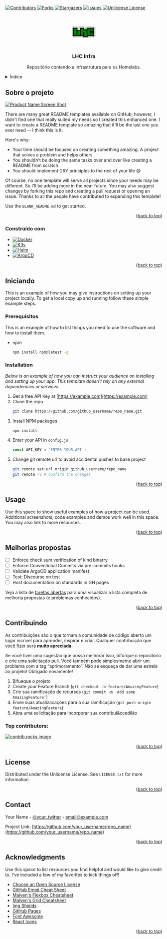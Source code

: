 <!-- Improved compatibility of back to top link: See: https://github.com/othneildrew/Best-README-Template/pull/73 -->
<a id="readme-top"></a>
<!--
*** Thanks for checking out the Best-README-Template. If you have a suggestion
*** that would make this better, please fork the repo and create a pull request
*** or simply open an issue with the tag "enhancement".
*** Don't forget to give the project a star!
*** Thanks again! Now go create something AMAZING! :D
-->



<!-- PROJECT SHIELDS -->
<!--
*** I'm using markdown "reference style" links for readability.
*** Reference links are enclosed in brackets [ ] instead of parentheses ( ).
*** See the bottom of this document for the declaration of the reference variables
*** for contributors-url, forks-url, etc. This is an optional, concise syntax you may use.
*** https://www.markdownguide.org/basic-syntax/#reference-style-links-->

[![Contributors][contributors-shield]][contributors-url]
[![Forks][forks-shield]][forks-url]
[![Stargazers][stars-shield]][stars-url]
[![Issues][issues-shield]][issues-url]
[![Unlicense License][license-shield]][license-url]



<!-- PROJECT LOGO -->
<br />
<div align="center">
  <a href="https://github.com/lhv/infra.git">
    <img src="assets/logo.png" alt="Logo" width="80" height="80">
  </a>

  <h3 align="center">LHC Infra</h3>

  <p align="center">
    Repositório contendo a infrastrutura para os Homelabs.       
    <br />
   <!-- <a href="https://github.com/othneildrew/Best-README-Template"><strong>Explore the docs »</strong></a>
    <br />
    <br />
    <a href="https://github.com/othneildrew/Best-README-Template">View Demo</a>
    &middot;
    <a href="https://github.com/othneildrew/Best-README-Template/issues/new?labels=bug&template=bug-report---.md">Report Bug</a>
    &middot;
    <a href="https://github.com/othneildrew/Best-README-Template/issues/new?labels=enhancement&template=feature-request---.md">Request Feature</a> -->
  </p>
</div>



<!-- TABLE OF CONTENTS -->
<details>
  <summary>&Iacute;ndice</summary>
  <ol>
    <li>
      <a href="#about-the-project">Sobre o projeto</a>
      <ul>
        <li><a href="#built-with">Constru&iacute;do com</a></li>
      </ul>
    </li>
    <li>
      <a href="#getting-started">Iniciando</a>
      <ul>
        <li><a href="#prerequisites">Pré-requisitos</a></li>
        <li><a href="#installation">Instala&ccedil&atilde;o</a></li>
      </ul>
    </li>
    <li><a href="#usage">Usage</a></li>
    <li><a href="#roadmap">Roadmap</a></li>
    <li><a href="#contributing">Contributing</a></li>
    <li><a href="#license">License</a></li>
    <li><a href="#contact">Contact</a></li>
    <li><a href="#acknowledgments">Acknowledgments</a></li>
  </ol>
</details>



<!-- ABOUT THE PROJECT -->
## Sobre o projeto

[![Product Name Screen Shot][product-screenshot]](https://example.com)

There are many great README templates available on GitHub; however, I didn't find one that really suited my needs so I created this enhanced one. I want to create a README template so amazing that it'll be the last one you ever need -- I think this is it.

Here's why:
* Your time should be focused on creating something amazing. A project that solves a problem and helps others
* You shouldn't be doing the same tasks over and over like creating a README from scratch
* You should implement DRY principles to the rest of your life :smile:

Of course, no one template will serve all projects since your needs may be different. So I'll be adding more in the near future. You may also suggest changes by forking this repo and creating a pull request or opening an issue. Thanks to all the people have contributed to expanding this template!

Use the `BLANK_README.md` to get started.

<p align="right">(<a href="#readme-top">back to top</a>)</p>



### Constru&iacute;do com

* [![Docker][Docker]][Docker-url]
* [![K3s][K3s]][K3s-url]
* [![Helm][Helm]][Helm-url]
* [![ArgoCD][ArgoCD]][ArgoCD-url]


<p align="right">(<a href="#readme-top">back to top</a>)</p>


<!-- GETTING STARTED -->
## Iniciando

This is an example of how you may give instructions on setting up your project locally.
To get a local copy up and running follow these simple example steps.

### Prerequisitos

This is an example of how to list things you need to use the software and how to install them.
* npm
  ```sh
  npm install npm@latest -g
  ```

### Installation

_Below is an example of how you can instruct your audience on installing and setting up your app. This template doesn't rely on any external dependencies or services._

1. Get a free API Key at [https://example.com](https://example.com)
2. Clone the repo
   ```sh
   git clone https://github.com/github_username/repo_name.git
   ```
3. Install NPM packages
   ```sh
   npm install
   ```
4. Enter your API in `config.js`
   ```js
   const API_KEY = 'ENTER YOUR API';
   ```
5. Change git remote url to avoid accidental pushes to base project
   ```sh
   git remote set-url origin github_username/repo_name
   git remote -v # confirm the changes
   ```

<p align="right">(<a href="#readme-top">back to top</a>)</p>



<!-- USAGE EXAMPLES -->
## Usage

Use this space to show useful examples of how a project can be used. Additional screenshots, code examples and demos work well in this space. You may also link to more resources.

<p align="right">(<a href="#readme-top">back to top</a>)</p>


<!-- ROADMAP -->
## Melhorias propostas

- [ ] Enforce check sum verification of kind binarry 
- [ ] Enforce Conventional Commits via pre-commits hooks
- [ ] Validate ArgoCD application manifest
- [ ] Test: Discourse on test
- [ ] Host documentation on standards in GH pages

Veja a lista de [tarefas abertas](https://github.com/lhc/infra/issues) para uma visualizar a lista completa de melhoria propostas (e problemas conhecidos).

<p align="right">(<a href="#readme-top">back to top</a>)</p>



<!-- CONTRIBUTING -->
## Contribuindo

As contribuições são o que tornam a comunidade de código aberto um lugar incrível para aprender, inspirar e criar. Qualquer contribuição que você fizer será **muito apreciada**.

Se você tiver uma sugestão que possa melhorar isso, bifurque o repositório e crie uma solicitação pull. Você também pode simplesmente abrir um problema com a tag “aprimoramento”.
Não se esqueça de dar uma estrela ao projeto! Obrigado novamente!

1. Bifueque o projeto
2. Create your Feature Branch (`git checkout -b feature/AmazingFeature`)
3. Crie sua ramificação de recursos (`git commit -m 'Add some AmazingFeature'`)
4. Envie suas atualizaca&ccedil;&otilde;es para a sua ramifica&ccedil;&atilde;o (`git push origin feature/AmazingFeature`)
5. Abra uma solicita&ccedil;&atilde;o para incorporar sua contribui&ccedil&atilde;o

### Top contributors:

<a href="https://github.com/lhc/k8s1/graphs/contributors">
  <img src="https://contrib.rocks/image?repo=lhc/k8s1" alt="contrib.rocks image" />
</a>

<p align="right">(<a href="#readme-top">back to top</a>)</p>



<!-- LICENSE -->
## License

Distributed under the Unlicense License. See `LICENSE.txt` for more information.

<p align="right">(<a href="#readme-top">back to top</a>)</p>



<!-- CONTACT -->
## Contact

Your Name - [@your_twitter](https://twitter.com/your_username) - email@example.com

Project Link: [https://github.com/your_username/repo_name](https://github.com/your_username/repo_name)

<p align="right">(<a href="#readme-top">back to top</a>)</p>



<!-- ACKNOWLEDGMENTS -->
## Acknowledgments

Use this space to list resources you find helpful and would like to give credit to. I've included a few of my favorites to kick things off!

* [Choose an Open Source License](https://choosealicense.com)
* [GitHub Emoji Cheat Sheet](https://www.webpagefx.com/tools/emoji-cheat-sheet)
* [Malven's Flexbox Cheatsheet](https://flexbox.malven.co/)
* [Malven's Grid Cheatsheet](https://grid.malven.co/)
* [Img Shields](https://shields.io)
* [GitHub Pages](https://pages.github.com)
* [Font Awesome](https://fontawesome.com)
* [React Icons](https://react-icons.github.io/react-icons/search)

<p align="right">(<a href="#readme-top">back to top</a>)</p>



<!-- MARKDOWN LINKS & IMAGES -->
<!-- https://www.markdownguide.org/basic-syntax/#reference-style-links -->
[ArgoCD]: https://img.shields.io/badge/argocd-000000?style=for-the-badge&logo=argo&logoColor=orange&colorB=110e50
[ArgoCD-url]: https://argocd-autopilot.readthedocs.io/en/stable/
[Docker]: https://img.shields.io/badge/docker-000000?style=for-the-badge&logo=docker&logoColor=white
[Docker-url]: https://www.docker.com
[K3s]: https://img.shields.io/badge/k3s-000000?style=for-the-badge&logo=k3s&logoColor=black&colorB=ffc61c
[K3s-url]: https://k3s.io/
[contributors-shield]: https://img.shields.io/github/contributors/othneildrew/Best-README-Template.svg?style=for-the-badge
[Helm]: https://img.shields.io/badge/helm-000000?style=for-the-badge&logo=helm&logoColor=white&colorB=0f1689
[Helm-url]: https://helm.sh
[contributors-url]: https://github.com/lhc/infra/graphs/contributors
[forks-shield]: https://img.shields.io/github/forks/lhc/infra.svg?style=for-the-badge
[forks-url]: https://github.com/lhc/infra/network/members
[stars-shield]: https://img.shields.io/github/stars/lhc/infra.svg?style=for-the-badge
[stars-url]: https://github.com/lhc/infra/stargazers
[issues-shield]: https://img.shields.io/github/issues/lhc/infra.svg?style=for-the-badge
[issues-url]: https://github.com/lhc/infra/issues
[license-shield]: https://img.shields.io/github/license/lhc/infra.svg?style=for-the-badge
[license-url]: https://github.com/lhc/infra/blob/main/LICENSE.txt
[product-screenshot]: images/screenshot.png
